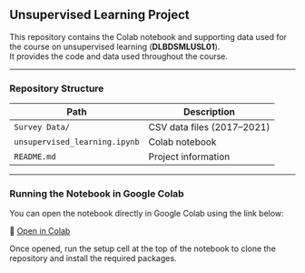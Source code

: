 ## Unsupervised Learning Project

This repository contains the Colab notebook and supporting data used for the course on unsupervised learning (**DLBDSMLUSL01**).  
It provides the code and data used throughout the course.

---

### Repository Structure

| Path | Description |
|------|--------------|
| `Survey Data/` | CSV data files (2017–2021) |
| `unsupervised_learning.ipynb` | Colab notebook |
| `README.md` | Project information |

---

### Running the Notebook in Google Colab

You can open the notebook directly in Google Colab using the link below:

🔗 [Open in Colab](https://colab.research.google.com/github/cewgs/Unsupervised-Learning-Project/blob/main/unsupervised_learning_project.ipynb)

Once opened, run the setup cell at the top of the notebook to clone the repository and install the required packages.


